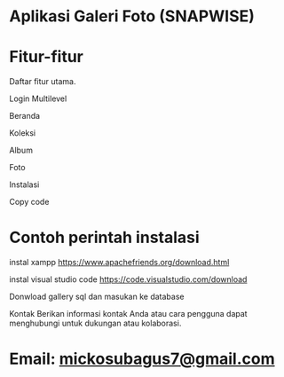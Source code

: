 # Aplikasi Galeri Foto (SNAPWISE)

# Fitur-fitur
Daftar fitur utama.

Login Multilevel

Beranda 

Koleksi 

Album

Foto 

Instalasi

Copy code
# Contoh perintah instalasi
instal xampp https://www.apachefriends.org/download.html

instal visual studio code https://code.visualstudio.com/download

Donwload gallery sql dan masukan ke database  



Kontak
Berikan informasi kontak Anda atau cara pengguna dapat menghubungi untuk dukungan atau kolaborasi.

# Email: mickosubagus7@gmail.com
